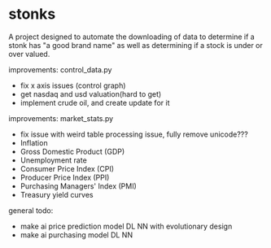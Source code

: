 # stonks
A project designed to automate the downloading of data to determine if a stonk has "a good brand name" as well as determining if a stock is under or over valued.

improvements: control_data.py
 - fix x axis issues (control graph)
 - get nasdaq and usd valuation(hard to get)
 - implement crude oil, and create update for it

improvements: market_stats.py
 - fix issue with weird table processing issue, fully remove unicode???
 - Inflation
 - Gross Domestic Product (GDP)
 - Unemployment rate
 - Consumer Price Index (CPI)
 - Producer Price Index (PPI)
 - Purchasing Managers' Index (PMI)
 - Treasury yield curves

general todo:
 - make ai price prediction model DL NN with evolutionary design
 - make ai purchasing model DL NN
